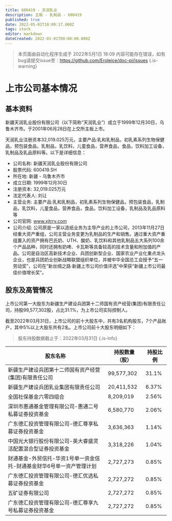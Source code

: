 ```yaml
---
title: 600419 - 天润乳业
description: 主板 - 乳制品 - 600419
published: true
date: 2022-05-01T18:09:17.000Z
tags: stock
editor: markdown
dateCreated: 2022-01-01T00:00:00.000Z
---
```


> 本页面由自动化程序生成于 2022年5月1日 18:09
> 内容可能存在错误，如有bug请提交issue至：https://github.com/Eroleice/doc-pi/issues
{.is-warning}

# 上市公司基本情况

## 基本资料

新疆天润乳业股份有限公司（以下简称“天润乳业”）成立于1999年12月30日，乌鲁木齐市。于2001年06月28日在上交所主板上市。

天润乳业注册资本32,019.025万元，主要产品:乳和乳制品，初乳素系列生物保健品，预包装食品，乳制品，乳饮料，儿童食品，营养食品，食品，饮料加工设备，乳制品及乳品原料等。以下是详细信息：

- 公司名称: 新疆天润乳业股份有限公司
- 股票代码: 600419.SH
- 所在地: 新疆 - 乌鲁木齐市
- 成立日期: 1999年12月30日
- 注册资本: 32,019.025万元
- 法定代表人: 刘让
- 主营业务: 主要产品:乳和乳制品，初乳素系列生物保健品，预包装食品，乳制品，乳饮料，儿童食品，营养食品，食品，饮料加工设备，乳制品及乳品原料等
- 公司官网: www.xjtrry.com
- 公司介绍: 公司原是一家以造纸业务为主导产业的上市公司，2013年11月27日经重大资产重组，公司主营业务变更为乳制品的生产和销售。通过重大资产重组置入的资产拥有巴氏奶、UTH、酸奶、乳饮料和其他乳制品五大系列100余个产品品种，同时还拥有奶啤、卡瓦斯等具备较高的技术含量和附加值的产品。公司是自治区高新技术企业、兵团创新型企业、国家农业产业化重点龙头企业，也是兵团奶业创新战略联盟组织单位，并被中华全国总工会授予“五一劳动奖”，公司在“新丝绸之路·新疆上市公司价值评选”中荣获“新疆上市公司最佳价值增长奖”。


## 股东及高管情况

上市公司第一大股东为新疆生产建设兵团第十二师国有资产经营(集团)有限责任公司，持股99,577,302股，占比31.1%，为上市公司实际控制人。

截至2022年03月31日，上市公司的前十大股东中，共有3名机构股东，7个产品账户，其中5%以上大股东共有2名。上市公司前十大股东明细如下：

> 股东持股数据截止于：2022年03月31日
{.is-info}

| 股东名称 | 持股数量（股） | 持股比例 |
| --- | --- | --- |
| 新疆生产建设兵团第十二师国有资产经营(集团)有限责任公司 | 99,577,302 | 31.1% |
| 新疆生产建设兵团乳业集团有限责任公司 | 20,411,532 | 6.37% |
| 全国社保基金六零四组合 | 8,209,019 | 2.56% |
| 深圳市惠通基金管理有限公司-惠通二号私募证券投资基金 | 6,580,770 | 2.06% |
| 广东德汇投资管理有限公司-德汇尊享私募证券投资基金 | 3,636,363 | 1.14% |
| 中国光大银行股份有限公司-英大睿盛灵活配置混合型证券投资基金 | 3,318,226 | 1.04% |
| 财通基金-外贸信托-华资1号单一资金信托-财通基金财华6号单一资产管理计划 | 2,727,273 | 0.85% |
| 广东德汇投资管理有限公司-德汇优选私募证券投资基金 | 2,727,272 | 0.85% |
| 五矿证券有限公司 | 2,727,272 | 0.85% |
| 广东德汇投资管理有限公司-德汇尊享九号私募证券投资基金 | 2,727,272 | 0.85% |




